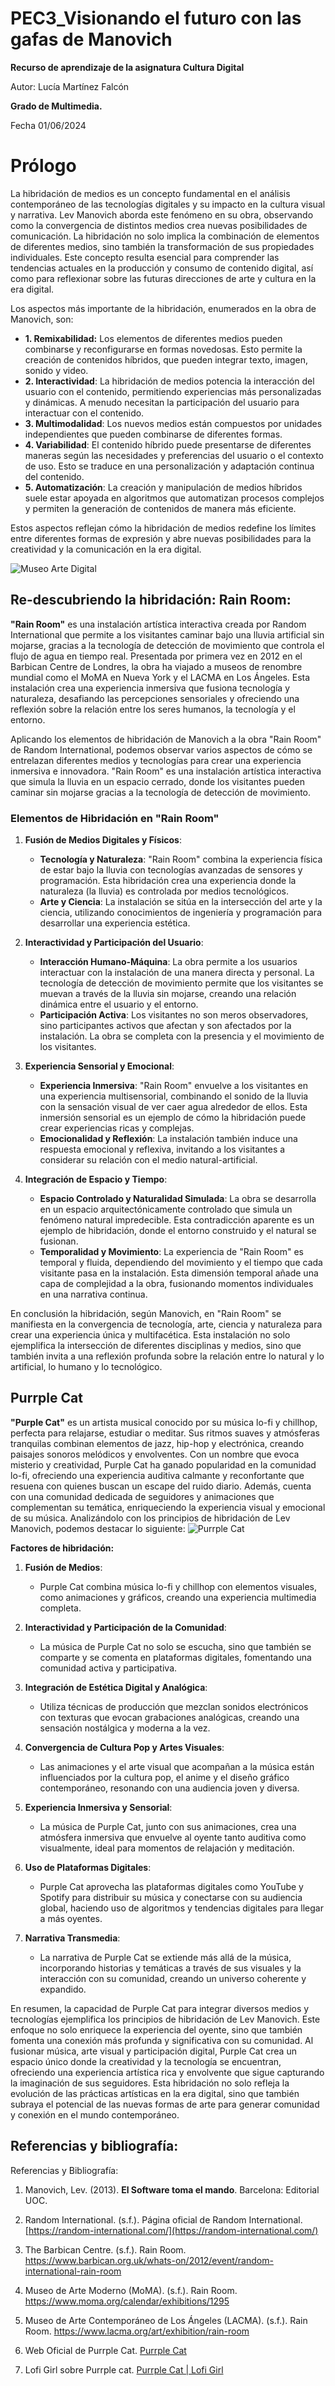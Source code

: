 # PEC3_Visionando el futuro con las gafas de Manovich
**Recurso de aprendizaje de la asignatura Cultura Digital**



Autor: Lucía Martínez Falcón



**Grado de Multimedia.**



Fecha 01/06/2024


# Prólogo

La hibridación de medios es un concepto fundamental en el análisis contemporáneo de las tecnologías digitales y su impacto en la cultura visual y narrativa. Lev Manovich aborda este fenómeno en su obra, observando como la convergencia de distintos medios crea nuevas posibilidades de comunicación. 
La hibridación no solo implica la combinación de elementos de diferentes medios, sino también la transformación de sus propiedades individuales. Este concepto resulta esencial para comprender las tendencias actuales en la producción y consumo de contenido digital, así como para reflexionar sobre las futuras direcciones de arte y cultura en la era digital.

Los aspectos más importante de la hibridación, enumerados en la obra de Manovich, son:

- **1. Remixabilidad:** Los elementos de diferentes medios pueden combinarse y reconfigurarse en formas novedosas. Esto permite la creación de contenidos híbridos, que pueden integrar texto, imagen, sonido y video.
- **2. Interactividad**: La hibridación de medios potencia la interacción del usuario con el contenido, permitiendo experiencias más personalizadas y dinámicas. A menudo necesitan la participación del usuario para interactuar con el contenido.
- **3. Multimodalidad**: Los nuevos medios están compuestos por unidades independientes que pueden combinarse de diferentes formas.
- **4. Variabilidad**: El contenido híbrido puede presentarse de diferentes maneras según las necesidades y preferencias del usuario o el contexto de uso. Esto se traduce en una personalización y adaptación continua del contenido.
- **5. Automatización**: La creación y manipulación de medios híbridos suele estar apoyada en algoritmos que automatizan procesos complejos y permiten la generación de contenidos de manera más eficiente.

Estos aspectos reflejan cómo la hibridación de medios redefine los límites entre diferentes formas de expresión y abre nuevas posibilidades para la creatividad y la comunicación en la era digital.

![Museo Arte Digital](https://github.com/luciamrtinezz/PEC3_Manovich_Reloaded/blob/main/5fa43edd2c717.jpeg)

## Re-descubriendo la hibridación: Rain Room:
**"Rain Room"** es una instalación artística interactiva creada por Random International que permite a los visitantes caminar bajo una lluvia artificial sin mojarse, gracias a la tecnología de detección de movimiento que controla el flujo de agua en tiempo real. Presentada por primera vez en 2012 en el Barbican Centre de Londres, la obra ha viajado a museos de renombre mundial como el MoMA en Nueva York y el LACMA en Los Ángeles. Esta instalación crea una experiencia inmersiva que fusiona tecnología y naturaleza, desafiando las percepciones sensoriales y ofreciendo una reflexión sobre la relación entre los seres humanos, la tecnología y el entorno. 

Aplicando los elementos de hibridación de Manovich a la obra "Rain Room" de Random International, podemos observar varios aspectos de cómo se entrelazan diferentes medios y tecnologías para crear una experiencia inmersiva e innovadora. "Rain Room" es una instalación artística interactiva que simula la lluvia en un espacio cerrado, donde los visitantes pueden caminar sin mojarse gracias a la tecnología de detección de movimiento.

### Elementos de Hibridación en "Rain Room"

1.  **Fusión de Medios Digitales y Físicos**:
    
    -   **Tecnología y Naturaleza**: "Rain Room" combina la experiencia física de estar bajo la lluvia con tecnologías avanzadas de sensores y programación. Esta hibridación crea una experiencia donde la naturaleza (la lluvia) es controlada por medios tecnológicos.
    -   **Arte y Ciencia**: La instalación se sitúa en la intersección del arte y la ciencia, utilizando conocimientos de ingeniería y programación para desarrollar una experiencia estética.
2.  **Interactividad y Participación del Usuario**:
    
    -   **Interacción Humano-Máquina**: La obra permite a los usuarios interactuar con la instalación de una manera directa y personal. La tecnología de detección de movimiento permite que los visitantes se muevan a través de la lluvia sin mojarse, creando una relación dinámica entre el usuario y el entorno.
    -   **Participación Activa**: Los visitantes no son meros observadores, sino participantes activos que afectan y son afectados por la instalación. La obra se completa con la presencia y el movimiento de los visitantes.
3.  **Experiencia Sensorial y Emocional**:
    
    -   **Experiencia Inmersiva**: "Rain Room" envuelve a los visitantes en una experiencia multisensorial, combinando el sonido de la lluvia con la sensación visual de ver caer agua alrededor de ellos. Esta inmersión sensorial es un ejemplo de cómo la hibridación puede crear experiencias ricas y complejas.
    -   **Emocionalidad y Reflexión**: La instalación también induce una respuesta emocional y reflexiva, invitando a los visitantes a considerar su relación con el medio natural-artificial.
4.  **Integración de Espacio y Tiempo**:
    
    -   **Espacio Controlado y Naturalidad Simulada**: La obra se desarrolla en un espacio arquitectónicamente controlado que simula un fenómeno natural impredecible. Esta contradicción aparente es un ejemplo de hibridación, donde el entorno construido y el natural se fusionan.
    -   **Temporalidad y Movimiento**: La experiencia de "Rain Room" es temporal y fluida, dependiendo del movimiento y el tiempo que cada visitante pasa en la instalación. Esta dimensión temporal añade una capa de complejidad a la obra, fusionando momentos individuales en una narrativa continua.
 
En conclusión la hibridación, según Manovich, en "Rain Room" se manifiesta en la convergencia de tecnología, arte, ciencia y naturaleza para crear una experiencia única y multifacética. Esta instalación no solo ejemplifica la intersección de diferentes disciplinas y medios, sino que también invita a una reflexión profunda sobre la relación entre lo natural y lo artificial, lo humano y lo tecnológico.

## Purrple Cat
**"Purple Cat"** es un artista musical conocido por su música lo-fi y chillhop, perfecta para relajarse, estudiar o meditar. Sus ritmos suaves y atmósferas tranquilas combinan elementos de jazz, hip-hop y electrónica, creando paisajes sonoros melódicos y envolventes. Con un nombre que evoca misterio y creatividad, Purple Cat ha ganado popularidad en la comunidad lo-fi, ofreciendo una experiencia auditiva calmante y reconfortante que resuena con quienes buscan un escape del ruido diario. Además, cuenta con una comunidad dedicada de seguidores y animaciones que complementan su temática, enriqueciendo la experiencia visual y emocional de su música.
Analizándolo con los principios de hibridación de Lev Manovich, podemos destacar lo siguiente:
![Purrple Cat](https://github.com/luciamrtinezz/PEC3_Manovich_Reloaded/blob/main/avatars-hXCegvaYMoJX7AUW-1EjExg-t500x500.jpg)

**Factores de hibridación:**

1.  **Fusión de Medios**:
    
    -   Purple Cat combina música lo-fi y chillhop con elementos visuales, como animaciones y gráficos, creando una experiencia multimedia completa.
2.  **Interactividad y Participación de la Comunidad**:
    
    -   La música de Purple Cat no solo se escucha, sino que también se comparte y se comenta en plataformas digitales, fomentando una comunidad activa y participativa.
3.  **Integración de Estética Digital y Analógica**:
    
    -   Utiliza técnicas de producción que mezclan sonidos electrónicos con texturas que evocan grabaciones analógicas, creando una sensación nostálgica y moderna a la vez.
4.  **Convergencia de Cultura Pop y Artes Visuales**:
    
    -   Las animaciones y el arte visual que acompañan a la música están influenciados por la cultura pop, el anime y el diseño gráfico contemporáneo, resonando con una audiencia joven y diversa.
5.  **Experiencia Inmersiva y Sensorial**:
    
    -   La música de Purple Cat, junto con sus animaciones, crea una atmósfera inmersiva que envuelve al oyente tanto auditiva como visualmente, ideal para momentos de relajación y meditación.
6.  **Uso de Plataformas Digitales**:
    
    -   Purple Cat aprovecha las plataformas digitales como YouTube y Spotify para distribuir su música y conectarse con su audiencia global, haciendo uso de algoritmos y tendencias digitales para llegar a más oyentes.
7.  **Narrativa Transmedia**:
    
    -   La narrativa de Purple Cat se extiende más allá de la música, incorporando historias y temáticas a través de sus visuales y la interacción con su comunidad, creando un universo coherente y expandido.

En resumen, la capacidad de Purple Cat para integrar diversos medios y tecnologías ejemplifica los principios de hibridación de Lev Manovich. Este enfoque no solo enriquece la experiencia del oyente, sino que también fomenta una conexión más profunda y significativa con su comunidad. Al fusionar música, arte visual y participación digital, Purple Cat crea un espacio único donde la creatividad y la tecnología se encuentran, ofreciendo una experiencia artística rica y envolvente que sigue capturando la imaginación de sus seguidores. Esta hibridación no solo refleja la evolución de las prácticas artísticas en la era digital, sino que también subraya el potencial de las nuevas formas de arte para generar comunidad y conexión en el mundo contemporáneo.



## Referencias y bibliografía:
Referencias y Bibliografía:

1. Manovich, Lev. (2013).  **El Software toma el mando**. Barcelona: Editorial UOC. 
2. Random International. (s.f.). Página oficial de Random International. [https://random-international.com/](https://random-international.com/)
3.  The Barbican Centre. (s.f.). Rain Room. https://www.barbican.org.uk/whats-on/2012/event/random-international-rain-room
    
4.  Museo de Arte Moderno (MoMA). (s.f.). Rain Room. https://www.moma.org/calendar/exhibitions/1295
    
5.  Museo de Arte Contemporáneo de Los Ángeles (LACMA). (s.f.). Rain Room. https://www.lacma.org/art/exhibition/rain-room
6. Web Oficial de Purrple Cat. [Purrple Cat](https://purrplecat.com/)
7. Lofi Girl sobre Purrple cat. [Purrple Cat | Lofi Girl](https://lofigirl.com/artists/purrple-cat/)
